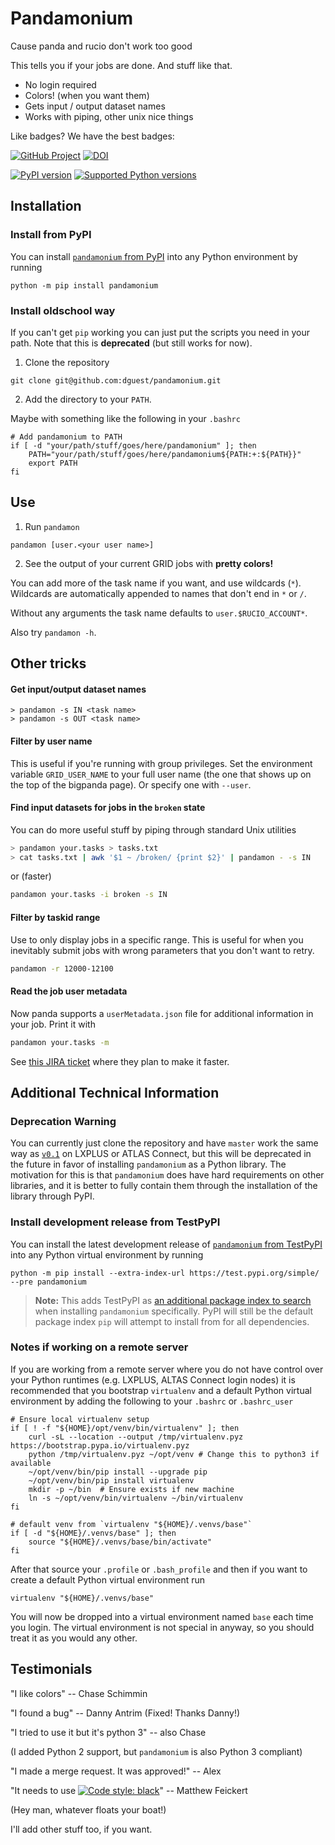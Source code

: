 Pandamonium
===========

Cause panda and rucio don't work too good

This tells you if your jobs are done. And stuff like that.

 - No login required
 - Colors! (when you want them)
 - Gets input / output dataset names
 - Works with piping, other unix nice things

Like badges? We have the best badges:

[![GitHub Project](https://img.shields.io/badge/GitHub--blue?style=social&logo=GitHub)](https://github.com/dguest/pandamonium)
[![DOI](https://zenodo.org/badge/DOI/10.5281/zenodo.4019463.svg)](https://doi.org/10.5281/zenodo.4019463)

[![PyPI version](https://badge.fury.io/py/pandamonium.svg)](https://badge.fury.io/py/pandamonium)
[![Supported Python versions](https://img.shields.io/pypi/pyversions/pandamonium.svg)](https://pypi.org/project/pandamonium/)


Installation
------------

### Install from PyPI

You can install [`pandamonium` from PyPI][pandamonium_PyPI] into any Python
environment by running

```
python -m pip install pandamonium
```

### Install oldschool way

If you can't get `pip` working you can just put the scripts you need
in your path. Note that this is **deprecated** (but still works for
now).

1. Clone the repository
```
git clone git@github.com:dguest/pandamonium.git
```
2. Add the directory to your `PATH`.

Maybe with something like the following in your `.bashrc`

```
# Add pandamonium to PATH
if [ -d "your/path/stuff/goes/here/pandamonium" ]; then
    PATH="your/path/stuff/goes/here/pandamonium${PATH:+:${PATH}}"
    export PATH
fi
```

[pandamonium_PyPI]: https://pypi.org/project/pandamonium/


Use
---

1. Run `pandamon`
```
pandamon [user.<your user name>]
```
2. See the output of your current GRID jobs with **pretty colors!**

You can add more of the task name if you want, and use wildcards
(`*`). Wildcards are automatically appended to names that don't end in
`*` or `/`.

Without any arguments the task name defaults to `user.$RUCIO_ACCOUNT*`.

Also try `pandamon -h`.


Other tricks
------------

#### Get input/output dataset names ####

```
> pandamon -s IN <task name>
> pandamon -s OUT <task name>
```

#### Filter by user name ####

This is useful if you're running with group privileges. Set the
environment variable `GRID_USER_NAME` to your full user name (the one
that shows up on the top of the bigpanda page). Or specify one with
`--user`.

#### Find input datasets for jobs in the `broken` state ####

You can do more useful stuff by piping through standard Unix utilities

```sh
> pandamon your.tasks > tasks.txt
> cat tasks.txt | awk '$1 ~ /broken/ {print $2}' | pandamon - -s IN
```

or (faster)

```sh
pandamon your.tasks -i broken -s IN
```

#### Filter by taskid range ####

Use to only display jobs in a specific range.
This is useful for when you inevitably submit jobs with wrong parameters that
you don't want to retry.

```sh
pandamon -r 12000-12100
```

#### Read the job user metadata ####

Now panda supports a `userMetadata.json` file for additional information in your
job.
Print it with

```sh
pandamon your.tasks -m
```

See [this JIRA ticket][1] where they plan to make it faster.

[1]: https://its.cern.ch/jira/browse/ATLASPANDA-492


Additional Technical Information
--------------------------------

### Deprecation Warning

You can currently just clone the repository and have `master` work the
same way as [`v0.1`][tag_v0.1] on LXPLUS or ATLAS Connect, but this
will be deprecated in the future in favor of installing `pandamonium`
as a Python library.  The motivation for this is that `pandamonium`
does have hard requirements on other libraries, and it is better to
fully contain them through the installation of the library through
PyPI.

[tag_v0.1]: https://github.com/dguest/pandamonium/releases/tag/v0.1


### Install development release from TestPyPI

You can install the latest development release of
[`pandamonium` from TestPyPI][pandamonium_TestPyPI] into any Python virtual
environment by running

```
python -m pip install --extra-index-url https://test.pypi.org/simple/ --pre pandamonium
```

> **Note:** This adds TestPyPI as [an additional package index to search][additional_package_index]
when installing `pandamonium` specifically.
PyPI will still be the default package index `pip` will attempt to install from
for all dependencies.

[pandamonium_TestPyPI]: https://test.pypi.org/project/pandamonium/
[additional_package_index]: https://pip.pypa.io/en/stable/reference/pip_install/#cmdoption-extra-index-url

### Notes if working on a remote server

If you are working from a remote server where you do not have control over your
Python runtimes (e.g. LXPLUS, ALTAS Connect login nodes) it is recommended that
you bootstrap `virtualenv` and a default Python virtual environment by adding
the following to your `.bashrc` or `.bashrc_user`

```
# Ensure local virtualenv setup
if [ ! -f "${HOME}/opt/venv/bin/virtualenv" ]; then
    curl -sL --location --output /tmp/virtualenv.pyz https://bootstrap.pypa.io/virtualenv.pyz
    python /tmp/virtualenv.pyz ~/opt/venv # Change this to python3 if available
    ~/opt/venv/bin/pip install --upgrade pip
    ~/opt/venv/bin/pip install virtualenv
    mkdir -p ~/bin  # Ensure exists if new machine
    ln -s ~/opt/venv/bin/virtualenv ~/bin/virtualenv
fi

# default venv from `virtualenv "${HOME}/.venvs/base"`
if [ -d "${HOME}/.venvs/base" ]; then
    source "${HOME}/.venvs/base/bin/activate"
fi
```

After that source your `.profile` or `.bash_profile` and then if you want to
create a default Python virtual environment run

```
virtualenv "${HOME}/.venvs/base"
```

You will now be dropped into a virtual environment named `base` each time you login.
The virtual environment is not special in anyway, so you should treat it as you
would any other.


Testimonials
------------

"I like colors" -- Chase Schimmin

"I found a bug" -- Danny Antrim (Fixed! Thanks Danny!)

"I tried to use it but it's python 3" -- also Chase

(I added Python 2 support, but `pandamonium` is also Python 3 compliant)

"I made a merge request. It was approved!" -- Alex

"It needs to use [![Code style: black](https://img.shields.io/badge/code%20style-black-000000.svg)](https://github.com/psf/black)" -- Matthew Feickert

(Hey man, whatever floats your boat!)

I'll add other stuff too, if you want.
